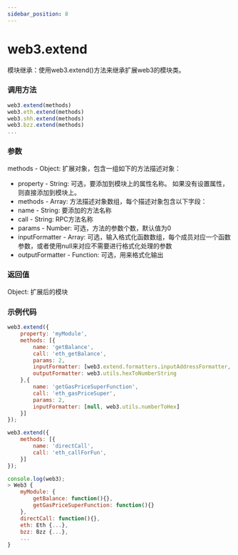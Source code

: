 ```yaml
---
sidebar_position: 8
---
```


# web3.extend

模块继承：使用web3.extend()方法来继承扩展web3的模块类。

### 调用方法

```js
web3.extend(methods)
web3.eth.extend(methods)
web3.shh.extend(methods)
web3.bzz.extend(methods)
...
```

### 参数
methods - Object: 扩展对象，包含一组如下的方法描述对象：
- property - String: 可选，要添加到模块上的属性名称。 如果没有设置属性，则直接添加到模块上。
- methods - Array: 方法描述对象数组，每个描述对象包含以下字段：
- name - String: 要添加的方法名称
- call - String: RPC方法名称
- params - Number: 可选，方法的参数个数，默认值为0
- inputFormatter - Array: 可选，输入格式化函数数组，每个成员对应一个函数参数，或者使用null来对应不需要进行格式化处理的参数
- outputFormatter - Function: 可选，用来格式化输出



### 返回值
Object: 扩展后的模块


### 示例代码
```js
web3.extend({
    property: 'myModule',
    methods: [{
        name: 'getBalance',
        call: 'eth_getBalance',
        params: 2,
        inputFormatter: [web3.extend.formatters.inputAddressFormatter, web3.extend.formatters.inputDefaultBlockNumberFormatter],
        outputFormatter: web3.utils.hexToNumberString
    },{
        name: 'getGasPriceSuperFunction',
        call: 'eth_gasPriceSuper',
        params: 2,
        inputFormatter: [null, web3.utils.numberToHex]
    }]
});

web3.extend({
    methods: [{
        name: 'directCall',
        call: 'eth_callForFun',
    }]
});

console.log(web3);
> Web3 {
    myModule: {
        getBalance: function(){},
        getGasPriceSuperFunction: function(){}
    },
    directCall: function(){},
    eth: Eth {...},
    bzz: Bzz {...},
    ...
}
```